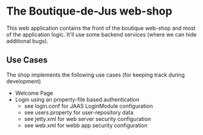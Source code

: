 The Boutique-de-Jus web-shop
============================

This web application contains the front of the boutique web-shop and most
of the application logic. It'll use some backend services (where we can hide
additional bugs).

Use Cases
--------------

The shop implements the following use cases (for keeping track during development)

- Welcome Page
- Login using an property-file based authentication
  - see login.conf for JAAS LoginModule configuration
  - see users.property for user-repository data
  - see jetty.xml for web server security configuration
  - see web.xml for webb app security configuration
